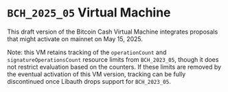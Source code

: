 # `BCH_2025_05` Virtual Machine

This draft version of the Bitcoin Cash Virtual Machine integrates proposals that might activate on mainnet on May 15, 2025.

Note: this VM retains tracking of the `operationCount` and `signatureOperationsCount` resource limits from `BCH_2023_05`, though it does not restrict evaluation based on the counters. If these limits are removed by the eventual activation of this VM version, tracking can be fully discontinued once Libauth drops support for `BCH_2023_05`.
